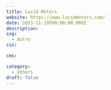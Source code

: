 ```yaml
---
title: Lucid Motors
website: https://www.lucidmotors.com/
date: 2023-11-19T00:00:00.000Z
description:
ssg:
  - Astro
css:

cms:

category:
  - others
draft: false
---
```

